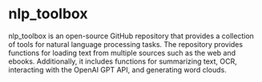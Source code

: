 # nlp_toolbox
nlp_toolbox is an open-source GitHub repository that provides a collection of tools for natural language processing tasks. The repository provides functions for loading text from multiple sources such as the web and ebooks. Additionally, it includes functions for summarizing text, OCR, interacting with the OpenAI GPT API, and generating word clouds.
